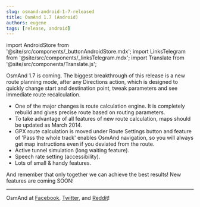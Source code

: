 ```yaml
---
slug: osmand-android-1-7-released
title: OsmAnd 1.7 (Android)
authors: eugene
tags: [release, android]
---
```

import AndroidStore from '@site/src/components/_buttonAndroidStore.mdx';
import LinksTelegram from '@site/src/components/_linksTelegram.mdx';
import Translate from '@site/src/components/Translate.js';

OsmAnd 1.7 is coming. The biggest breakthrough of this release is a new route planning mode, after any Directions action, which is designed to quickly change start and destination point, tweak parameters and see immediate route recalculation.

* One of the major changes is route calculation engine. It is completely rebuild and gives precise route based on routing parameters.
* To take advantage of all features of new route calculation, maps should be updated as March 2014.
* GPX route calculation is moved under Route Settings button and feature of 'Pass the whole track' enables OsmAnd navigation, so you will always get map instructions even if you deviated from the route.
* Active tunnel simulation (long waiting feature).
* Speech rate setting (accessibility).
* Lots of small &amp; handy features.

<!--truncate-->

And remember that only together we can achieve the best results!
New features are coming SOON!


____________________________ 

OsmAnd at <a href="https://www.facebook.com/osmandapp/">Facebook</a>, <a href="https://www.twitter.com/osmandapp/">Twitter</a>, and <a href="https://www.reddit.com/r/OsmAnd/">Reddit</a>!




<LinksTelegram/>
<AndroidStore/>